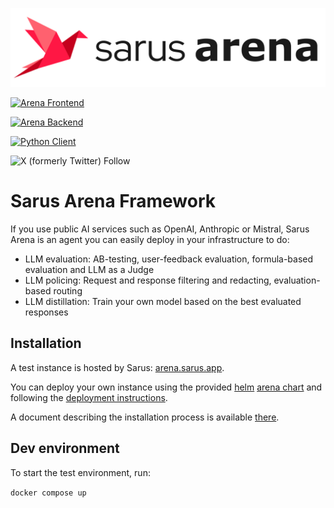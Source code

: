 ![Arena Logo](art/arena-logo.png)

[![Arena Frontend](https://github.com/arena-ai/arena/actions/workflows/publish-frontend-docker-image.yml/badge.svg)](https://github.com/arena-ai/arena/actions)

[![Arena Backend](https://github.com/arena-ai/arena/actions/workflows/publish-backend-docker-image.yml/badge.svg)](https://github.com/arena-ai/arena/actions)

[![Python Client](https://github.com/arena-ai/arena/actions/workflows/publish-client-to-pypi.yml/badge.svg)](https://github.com/arena-ai/arena/actions)

![X (formerly Twitter) Follow](https://img.shields.io/twitter/follow/sarus_tech)

# Sarus Arena Framework

If you use public AI services such as OpenAI, Anthropic or Mistral, Sarus Arena is an agent you can easily deploy in your infrastructure to do:

- LLM evaluation: AB-testing, user-feedback evaluation, formula-based evaluation and LLM as a Judge
- LLM policing: Request and response filtering and redacting, evaluation-based routing
- LLM distillation: Train your own model based on the best evaluated responses

## Installation

A test instance is hosted by Sarus: [arena.sarus.app](https://arena.sarus.app/).

You can deploy your own instance using the provided [helm](https://helm.sh/) [arena chart](https://github.com/arena-ai/arena/tree/main/kubernetes/arena) and following the [deployment instructions](https://github.com/arena-ai/arena/tree/main/kubernetes).

A document describing the installation process is available [there](docs/installation.md).


## Dev environment

To start the test environment, run:

`docker compose up`
